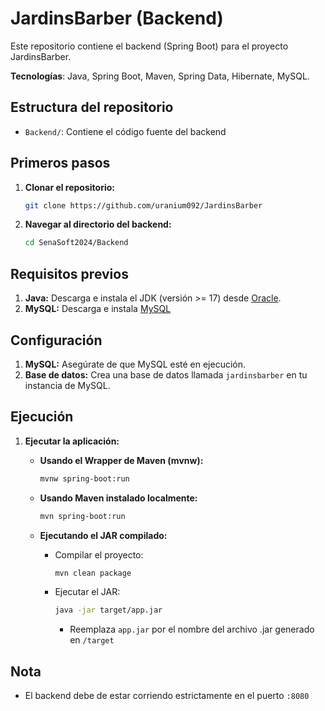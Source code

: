 # JardinsBarber (Backend)

Este repositorio contiene el backend (Spring Boot) para el proyecto JardinsBarber.

**Tecnologías**: Java, Spring Boot, Maven, Spring Data, Hibernate, MySQL.

## Estructura del repositorio

* `Backend/`: Contiene el código fuente del backend

## Primeros pasos

1.  **Clonar el repositorio:**

    ```bash
    git clone https://github.com/uranium092/JardinsBarber
    ```

2.  **Navegar al directorio del backend:**

    ```bash
    cd SenaSoft2024/Backend
    ```

## Requisitos previos

1.  **Java:** Descarga e instala el JDK (versión >= 17) desde [Oracle](https://www.oracle.com/java/technologies/javase/jdk17-archive-downloads.html).
2.  **MySQL:** Descarga e instala [MySQL](https://www.mysql.com/downloads/)

## Configuración

1.  **MySQL:** Asegúrate de que MySQL esté en ejecución.
2.  **Base de datos:** Crea una base de datos llamada `jardinsbarber` en tu instancia de MySQL.

## Ejecución

1.  **Ejecutar la aplicación:**

    * **Usando el Wrapper de Maven (mvnw):**

        ```bash
        mvnw spring-boot:run
        ```

    * **Usando Maven instalado localmente:**

        ```bash
        mvn spring-boot:run
        ```

    * **Ejecutando el JAR compilado:**

        * Compilar el proyecto:

            ```bash
            mvn clean package
            ```

        * Ejecutar el JAR:

            ```bash
            java -jar target/app.jar
            ```
            * Reemplaza `app.jar` por el nombre del archivo .jar generado en `/target`

## Nota
* El backend debe de estar corriendo estrictamente en el puerto `:8080`
